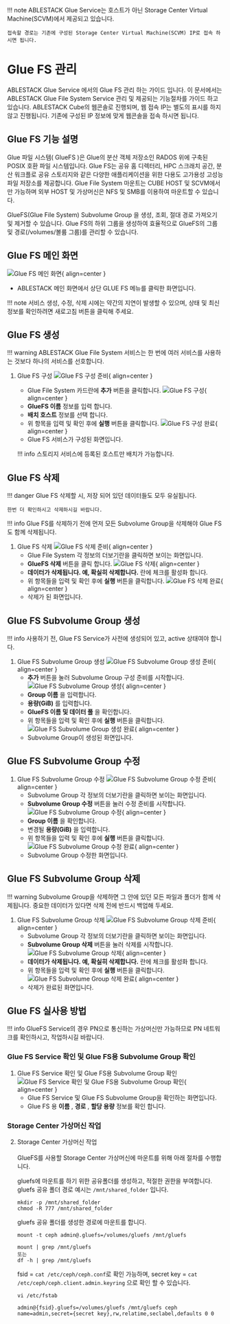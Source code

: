 !!! note
    ABLESTACK Glue Service는 호스트가 아닌 Storage Center Virtual Machine(SCVM)에서 제공되고 있습니다.

    접속할 경로는 기존에 구성된 Storage Center Virtual Machine(SCVM) IP로 접속 하시면 됩니다.

# Glue FS 관리
ABLESTACK Glue Service 에서의 Glue FS 관리 하는 가이드 입니다.
이 문서에서는 ABLESTACK Glue File System Service 관리 및 제공되는 기능절차를 가이드 하고 있습니다.
ABLESTACK Cube의 웹콘솔로 진행되며, 웹 접속 IP는 별도의 표시를 하지 않고 진행됩니다.
기존에 구성된 IP 정보에 맞게 웹콘솔을 접속 하시면 됩니다.

## Glue FS 기능 설명
Glue 파일 시스템( GlueFS )은 Glue의 분산 객체 저장소인 RADOS 위에 구축된 POSIX 호환 파일 시스템입니다.
Glue FS는 공유 홈 디렉터리, HPC 스크래치 공간, 분산 워크플로 공유 스토리지와 같은 다양한 애플리케이션을 위한 다용도 고가용성 고성능 파일 저장소를 제공합니다.
Glue File System 마운트는 CUBE HOST 및 SCVM에서만 가능하며 외부 HOST 및 가상머신은 NFS 및 SMB를 이용하여 마운트할 수 있습니다.

GlueFS(Glue File System) Subvolume Group 을 생성, 조회, 절대 경로 가져오기 및 제거할 수 있습니다.
Glue FS의 하위 그룹을 생성하여 효율적으로 GlueFS의 그룹 및 경로(/volumes/볼륨 그룹)를 관리할 수 있습니다.

## Glue FS 메인 화면
![Glue FS 메인 화면](../../assets/images/glue-service/install-guide-glue-fs-main-01.png){ align=center }
- ABLESTACK 메인 화면에서 상단 GLUE FS 메뉴를 클릭한 화면입니다.

!!! note
    서비스 생성, 수정, 삭제 시에는 약간의 지연이 발생할 수 있으며, 상태 및 최신 정보를 확인하려면 새로고침 버튼을 클릭해 주세요.

## Glue FS 생성

!!! warning
    ABLESTACK Glue File System 서비스는 한 번에 여러 서비스를 사용하는 것보다 하나의 서비스를 선호합니다.

1. Glue FS 구성
    ![Glue FS 구성 준비](../../assets/images/glue-service/install-guide-glue-fs-create-01.png){ align=center }
    - Glue File System 카드란에 **추가** 버튼을 클릭합니다.
    ![Glue FS 구성](../../assets/images/glue-service/install-guide-glue-fs-create-02.png){ align=center }
    - **GlueFS 이름** 정보를 입력 합니다.
    - **배치 호스트** 정보를 선택 합니다.
    - 위 항목을 입력 및 확인 후에 **실행** 버튼을 클릭합니다.
    ![Glue FS 구성 완료](../../assets/images/glue-service/install-guide-glue-fs-create-03.png){ align=center }
    - Glue FS 서비스가 구성된 화면입니다.

    !!! info
        스토리지 서비스에 등록된 호스트만 배치가 가능합니다.

## Glue FS 삭제

!!! danger
    Glue FS 삭제할 시, 저장 되어 있던 데이터들도 모두 유실됩니다.

    한번 더 확인하시고 삭제하시길 바랍니다.

!!! info
    Glue FS를 삭제하기 전에 먼저 모든 Subvolume Group을 삭제해야 Glue FS도 함께 삭제됩니다.

1. Glue FS 삭제
    ![Glue FS 삭제 준비](../../assets/images/glue-service/install-guide-glue-fs-delete-01.png){ align=center }
    - Glue File System 각 정보의 더보기란을 클릭하면 보이는 화면입니다.
    - **GlueFS 삭제** 버튼을 클릭 합니다.
    ![Glue FS 삭제](../../assets/images/glue-service/install-guide-glue-fs-delete-02.png){ align=center }
    - **데이터가 삭제됩니다. 예, 확실히 삭제합니다.** 란에 체크를 활성화 합니다.
    - 위 항목들을 입력 및 확인 후에 **실행** 버튼을 클릭합니다.
    ![Glue FS 삭제 완료](../../assets/images/glue-service/install-guide-glue-fs-delete-03.png){ align=center }
    - 삭제가 된 화면입니다.

## Glue FS Subvolume Group 생성

!!! info
    사용하기 전, Glue FS Service가 사전에 생성되어 있고, active 상태여야 합니다.

1. Glue FS Subvolume Group 생성
    ![Glue FS Subvolume Group 생성 준비](../../assets/images/glue-service/install-guide-glue-fs-volume-create-01.png){ align=center }
    - **추가** 버튼을 눌러 Subvolume Group 구성 준비를 시작합니다.
    ![Glue FS Subvolume Group 생성](../../assets/images/glue-service/install-guide-glue-fs-volume-create-02.png){ align=center }
    - **Group 이름** 을 입력합니다.
    - **용량(GiB)** 를 입력합니다.
    - **GlueFS 이름 및 데이터 풀** 을 확인합니다.
    - 위 항목들을 입력 및 확인 후에 **실행** 버튼을 클릭합니다.
    ![Glue FS Subvolume Group 생성 완료](../../assets/images/glue-service/install-guide-glue-fs-volume-create-03.png){ align=center }
    - Subvolume Group이 생성된 화면입니다.

## Glue FS Subvolume Group 수정

1. Glue FS Subvolume Group 수정
    ![Glue FS Subvolume Group 수정 준비](../../assets/images/glue-service/install-guide-glue-fs-volume-update-01.png){ align=center }
    - Subvolume Group 각 정보의 더보기란을 클릭하면 보이는 화면입니다.
    - **Subvolume Group 수정** 버튼을 눌러 수정 준비를 시작합니다.
    ![Glue FS Subvolume Group 수정](../../assets/images/glue-service/install-guide-glue-fs-volume-update-02.png){ align=center }
    - **Group 이름** 을 확인합니다.
    - 변경될 **용량(GiB)** 을 입력합니다.
    - 위 항목들을 입력 및 확인 후에 **실행** 버튼을 클릭합니다.
    ![Glue FS Subvolume Group 수정 완료](../../assets/images/glue-service/install-guide-glue-fs-volume-update-03.png){ align=center }
    - Subvolume Group 수정한 화면입니다.

## Glue FS Subvolume Group 삭제

!!! warning
    Subvolume Group을 삭제하면 그 안에 있던 모든 파일과 폴더가 함께 삭제됩니다. 중요한 데이터가 있다면 삭제 전에 반드시 백업해 두세요.

1. Glue FS Subvolume Group 삭제
    ![Glue FS Subvolume Group 삭제 준비](../../assets/images/glue-service/install-guide-glue-fs-volume-delete-01.png){ align=center }
    - Subvolume Group 각 정보의 더보기란을 클릭하면 보이는 화면입니다.
    - **Subvolume Group 삭제** 버튼을 눌러 삭제를 시작합니다.
    ![Glue FS Subvolume Group 삭제](../../assets/images/glue-service/install-guide-glue-fs-volume-delete-02.png){ align=center }
    - **데이터가 삭제됩니다. 예, 확실히 삭제합니다.** 란에 체크를 활성화 합니다.
    - 위 항목들을 입력 및 확인 후에 **실행** 버튼을 클릭합니다.
    ![Glue FS Subvolume Group 삭제 완료](../../assets/images/glue-service/install-guide-glue-fs-volume-delete-03.png){ align=center }
    - 삭제가 완료된 화면입니다.

## Glue FS 실사용 방법

!!! info
    GlueFS Service의 경우 PN으로 통신하는 가상머신만 가능하므로 PN 네트워크를 확인하시고, 작업하시길 바랍니다.

### Glue FS Service 확인 및 Glue FS용 Subvolume Group 확인
1. Glue FS Service 확인 및 Glue FS용 Subvolume Group 확인
    ![Glue FS Service 확인 및 Glue FS용 Subvolume Group 확인](../../assets/images/glue-service/install-guide-glue-fs-actual-use-01.png){ align=center }
    - Glue FS Service 및 Glue FS Subvolume Group을 확인하는 화면입니다.
    - Glue FS 용 **이름** , **경로** , **할당 용량** 정보를 확인 합니다.

### Storage Center 가상머신 작업
2. Storage Center 가상머신 작업</br></br>
    GlueFS를 사용할 Storage Center 가상머신에 마운트를 위해 아래 절차를 수행합니다.

    gluefs에 마운트를 하기 위한 공유폴더를 생성하고, 적절한 권한을 부여합니다.
    gluefs 공유 폴더 경로 예시는 `/mnt/shared_folder` 입니다.
    ```shell title="공유 폴더 생성 및 적절한 권한 부여"
    mkdir -p /mnt/shared_folder
    chmod -R 777 /mnt/shared_folder
    ```

    gluefs 공유 폴더를 생성한 경로에 마운트를 합니다.
    ```shell title="공유 폴더에 gluefs 마운트 작업"
    mount -t ceph admin@.gluefs=/volumes/gluefs /mnt/gluefs
    ```
    ```shell title="마운트 확인"
    mount | grep /mnt/gluefs
    또는
    df -h | grep /mnt/gluefs
    ```
    fsid = `cat /etc/ceph/ceph.conf`로 확인 가능하며, secret key = `cat /etc/ceph/ceph.client.admin.keyring` 으로 확인 할 수 있습니다.
    ```shell title="재부팅 후 마운트 자동 설정"
    vi /etc/fstab

    admin@{fsid}.gluefs=/volumes/gluefs /mnt/gluefs ceph name=admin,secret={secret key},rw,relatime,seclabel,defaults 0 0
    ```
    